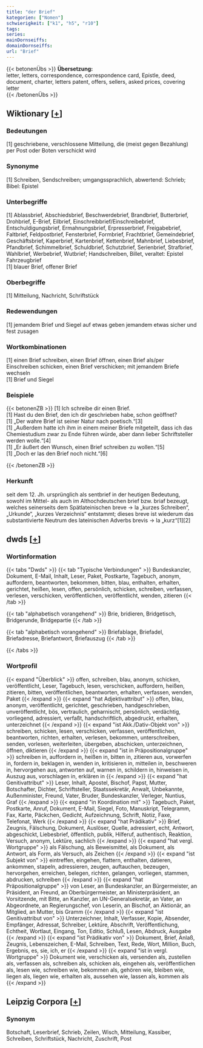 ```yaml
---
title: "der Brief"
kategorien: ["Nomen"]
schwierigkeit: ["k1", "h5", "r10"]
tags:
series:
mainDornseiffs:
domainDornseiffs:
url: "Brief"
---
```


{{< betonenÜbs >}}
**Übersetzung:**  
letter, letters, correspondence, correspondence card, Epistle, deed, document, charter, letters patent, offers, sellers, asked prices, covering  letter  
{{< /betonenÜbs >}}

## Wiktionary [[+](https://de.wiktionary.org/wiki/Brief)]

### Bedeutungen
[1] geschriebene, verschlossene Mitteilung, die (meist gegen Bezahlung) per Post oder Boten verschickt wird  

### Synonyme
[1] Schreiben, Sendschreiben; umgangssprachlich, abwertend: Schrieb; Bibel: Epistel  

### Unterbegriffe
[1] Ablassbrief, Abschiedsbrief, Beschwerdebrief, Brandbrief, Butterbrief, Drohbrief, E-Brief, Eilbrief, Einschreibbrief/Einschreibebrief, Entschuldigungsbrief, Ermahnungsbrief, Erpresserbrief, Freigabebrief, Faltbrief, Feldpostbrief, Fensterbrief, Formbrief, Frachtbrief, Gemeindebrief, Geschäftsbrief, Kaperbrief, Kartenbrief, Kettenbrief, Mahnbrief, Liebesbrief, Pfandbrief, Schimmelbrief, Schuldbrief, Schutzbrief, Serienbrief, Strafbrief, Wahlbrief, Werbebrief, Wutbrief; Handschreiben, Billet, veraltet: Epistel  
Fahrzeugbrief  
[1] blauer Brief, offener Brief  

### Oberbegriffe
[1] Mitteilung, Nachricht, Schriftstück  

### Redewendungen
[1] jemandem Brief und Siegel auf etwas geben jemandem etwas sicher und fest zusagen  

### Wortkombinationen
[1] einen Brief schreiben, einen Brief öffnen, einen Brief als/per Einschreiben schicken, einen Brief verschicken; mit jemandem Briefe wechseln  
[1] Brief und Siegel  

### Beispiele
{{< betonenZB >}}
[1] Ich schreibe dir einen Brief.  
[1] Hast du den Brief, den ich dir geschrieben habe, schon geöffnet?  
[1] „Der wahre Brief ist seiner Natur nach poetisch.“[3]  
[1] „Außerdem hatte ich ihm in einem meiner Briefe mitgeteilt, dass ich das Chemiestudium zwar zu Ende führen würde, aber dann lieber Schriftsteller werden wolle.“[4]  
[1] „Er äußert den Wunsch, einen Brief schreiben zu wollen.“[5]  
[1] „Doch er las den Brief noch nicht.“[6]  

{{< /betonenZB >}}
### Herkunft
seit dem 12. Jh. ursprünglich als sentbrief in der heutigen Bedeutung, sowohl im Mittel- als auch im Althochdeutschen brief bzw. briaf bezeugt, welches seinerseits dem Spätlateinischen breve → la „kurzes Schreiben“, „Urkunde“,  „kurzes Verzeichnis“ entstammt; dieses breve ist wiederum das substantivierte Neutrum des lateinischen Adverbs brevis → la „kurz“[1][2]  



## dwds [[+](https://www.dwds.de/wb/Brief)]

### Wortinformation
{{< tabs "Dwds" >}}
{{< tab "Typische Verbindungen" >}}
Bundeskanzler, Dokument, E-Mail, Inhalt, Leser, Paket, Postkarte, Tagebuch, anonym, auffordern, beantworten, bekommen, bitten, blau, enthalten, erhalten, gerichtet, heißen, lesen, offen, persönlich, schicken, schreiben, verfassen, verlesen, verschicken, veröffentlichen, veröffentlicht, wenden, zitieren
{{< /tab >}}

{{< tab "alphabetisch vorangehend" >}}
Brie, bridieren, Bridgetisch, Bridgerunde, Bridgepartie
{{< /tab >}}

{{< tab "alphabetisch vorangehend" >}}
Briefablage, Briefadel, Briefadresse, Briefantwort, Briefauszug
{{< /tab >}}

{{< /tabs >}}

### Wortprofil
{{< expand "Überblick" >}} offen, schreiben, blau, anonym, schicken, veröffentlicht, Leser, Tagebuch, lesen, verschicken, auffordern, heißen, zitieren, bitten, veröffentlichen, beantworten, erhalten, verfassen, wenden, Paket {{< /expand >}}
{{< expand "hat Adjektivattribut" >}} offen, blau, anonym, veröffentlicht, gerichtet, geschrieben, handgeschrieben, unveröffentlicht, bös, vertraulich, geharnischt, persönlich, verdächtig, vorliegend, adressiert, verfaßt, handschriftlich, abgedruckt, erhalten, unterzeichnet {{< /expand >}}
{{< expand "ist Akk./Dativ-Objekt von" >}} schreiben, schicken, lesen, verschicken, verfassen, veröffentlichen, beantworten, richten, erhalten, verlesen, bekommen, unterschreiben, senden, vorlesen, weiterleiten, übergeben, abschicken, unterzeichnen, öffnen, diktieren {{< /expand >}}
{{< expand "ist in Präpositionalgruppe" >}} schreiben in, auffordern in, heißen in, bitten in, zitieren aus, vorwerfen in, fordern in, beklagen in, wenden in, kritisieren in, mitteilen in, beschweren in, hervorgehen aus, antworten auf, warnen in, schildern in, hinweisen in, Auszug aus, vorschlagen in, erklären in {{< /expand >}}
{{< expand "hat Genitivattribut" >}} Leser, Inhalt, Apostel, Bischof, Papst, Mutter, Botschafter, Dichter, Schriftsteller, Staatssekretär, Anwalt, Unbekannte, Außenminister, Freund, Vater, Bruder, Bundeskanzler, Verleger, Nuntius, Graf {{< /expand >}}
{{< expand "in Koordination mit" >}} Tagebuch, Paket, Postkarte, Anruf, Dokument, E-Mail, Siegel, Foto, Manuskript, Telegramm, Fax, Karte, Päckchen, Gedicht, Aufzeichnung, Schrift, Notiz, Faxe, Telefonat, Werk {{< /expand >}}
{{< expand "hat Prädikativ" >}} Brief, Zeugnis, Fälschung, Dokument, Auslöser, Quelle, adressiert, echt, Antwort, abgeschickt, Liebesbrief, öffentlich, publik, Hilferuf, authentisch, Reaktion, Versuch, anonym, Lektüre, sachlich {{< /expand >}}
{{< expand "hat vergl. Wortgruppe" >}} als Fälschung, als Beweismittel, als Dokument, als Antwort, als Form, als Versuch, als Zeichen {{< /expand >}}
{{< expand "ist Subjekt von" >}} eintreffen, eingehen, flattern, enthalten, datieren, ankommen, stapeln, adressieren, zeugen, auftauchen, bezeugen, hervorgehen, erreichen, belegen, richten, gelangen, vorliegen, stammen, abdrucken, schreiben {{< /expand >}}
{{< expand "hat Präpositionalgruppe" >}} von Leser, an Bundeskanzler, an Bürgermeister, an Präsident, an Freund, an Oberbürgermeister, an Ministerpräsident, an Vorsitzende, mit Bitte, an Kanzler, an UN-Generalsekretär, an Vater, an Abgeordnete, an Regierungschef, von Leserin, an Bischof, an Aktionär, an Mitglied, an Mutter, bis Gramm {{< /expand >}}
{{< expand "ist Genitivattribut von" >}} Unterzeichner, Inhalt, Verfasser, Kopie, Absender, Empfänger, Adressat, Schreiber, Lektüre, Abschrift, Veröffentlichung, Echtheit, Wortlaut, Eingang, Ton, Editio, Schluß, Lesen, Abdruck, Ausgabe {{< /expand >}}
{{< expand "ist Prädikativ von" >}} Dokument, Brief, Anlaß, Zeugnis, Lebenszeichen, E-Mail, Schreiben, Text, Rede, Wort, Million, Buch, Ergebnis, es, sie, ich, er {{< /expand >}}
{{< expand "ist in vergl. Wortgruppe" >}} Dokument wie, verschicken als, versenden als, zustellen als, verfassen als, schreiben als, schicken als, eingehen als, veröffentlichen als, lesen wie, schreiben wie, bekommen als, gehören wie, bleiben wie, liegen als, liegen wie, erhalten als, aussehen wie, lassen als, kommen als {{< /expand >}}

## Leipzig Corpora [[+](https://corpora.uni-leipzig.de/en/res?word=Brief&corpusId=deu_newscrawl-public_2018)]


### Synonym
Botschaft, Leserbrief, Schrieb, Zeilen, Wisch, Mitteilung, Kassiber, Schreiben, Schriftstück, Nachricht, Zuschrift, Post

